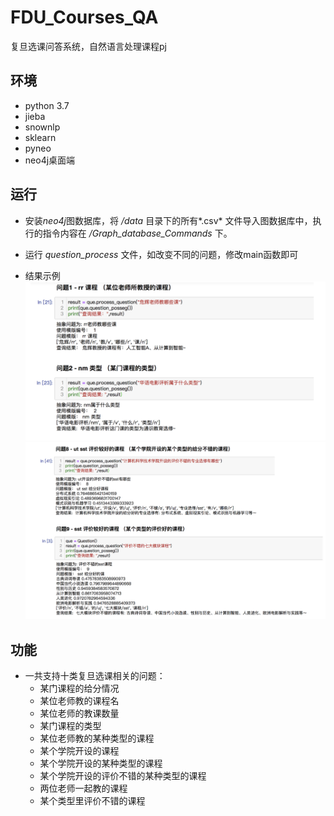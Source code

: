 # FDU_Courses_QA
复旦选课问答系统，自然语言处理课程pj

## 环境

* python 3.7
* jieba
* snownlp
* sklearn
* pyneo
* neo4j桌面端

## 运行

* 安装*neo4j*图数据库，将 */data* 目录下的所有*.csv* 文件导入图数据库中，执行的指令内容在 */Graph_database_Commands* 下。
* 运行 *question_process* 文件，如改变不同的问题，修改main函数即可 

* 结果示例 
   ![结果示例](https://github.com/WxxShirley/FDU_Courses_QA/blob/master/imgs/运行结果示例.png)
   ![结果示例2](https://github.com/WxxShirley/FDU_Courses_QA/blob/master/imgs/运行结果示例2.png)
  
## 功能

* 一共支持十类复旦选课相关的问题：
  * 某门课程的给分情况
  * 某位老师教的课程名
  * 某位老师的教课数量
  * 某门课程的类型
  * 某位老师教的某种类型的课程
  * 某个学院开设的课程
  * 某个学院开设的某种类型的课程
  * 某个学院开设的评价不错的某种类型的课程 
  * 两位老师一起教的课程
  * 某个类型里评价不错的课程
